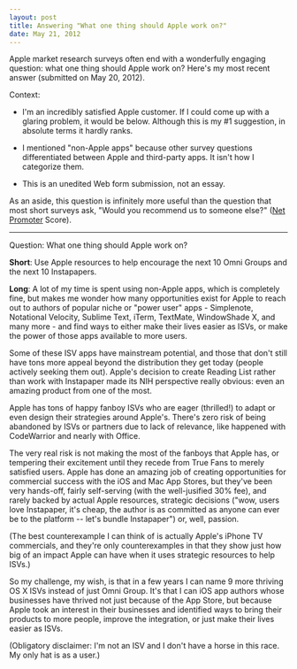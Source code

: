 ```yaml
---
layout: post
title: Answering "What one thing should Apple work on?"
date: May 21, 2012
---
```


Apple market research surveys often end with a wonderfully engaging question: what one thing should Apple work on? Here's my most recent answer (submitted on May 20, 2012).

Context:

* I'm an incredibly satisfied Apple customer. If I could come up with a glaring problem, it would be below. Although this is my #1 suggestion, in absolute terms it hardly ranks.

* I mentioned "non-Apple apps" because other survey questions differentiated between Apple and third-party apps. It isn't how I categorize them.

* This is an unedited Web form submission, not an essay.

As an aside, this question is infinitely more useful than the question that most short surveys ask, "Would you recommend us to someone else?" ([Net Promoter](http://en.wikipedia.org/wiki/Net_Promoter) Score).

* * *

Question: What one thing should Apple work on?

**Short**: Use Apple resources to help encourage the next 10 Omni Groups and the next 10 Instapapers.

**Long**: A lot of my time is spent using non-Apple apps, which is completely fine, but makes me wonder how many opportunities exist for Apple to reach out to authors of popular niche or "power user" apps - Simplenote, Notational Velocity, Sublime Text, iTerm, TextMate, WindowShade X, and many more - and find ways to either make their lives easier as ISVs, or make the power of those apps available to more users.

Some of these ISV apps have mainstream potential, and those that don't still have tons more appeal beyond the distribution they get today (people actively seeking them out). Apple's decision to create Reading List rather than work with Instapaper made its NIH perspective really obvious: even an amazing product from one of the most.

Apple has tons of happy fanboy ISVs who are eager (thrilled!) to adapt or even design their strategies around Apple's. There's zero risk of being abandoned by ISVs or partners due to lack of relevance, like happened with CodeWarrior and nearly with Office.

The very real risk is not making the most of the fanboys that Apple has, or tempering their excitement until they recede from True Fans to merely satisfied users. Apple has done an amazing job of creating opportunities for commercial success with the iOS and Mac App Stores, but they've been very hands-off, fairly self-serving (with the well-jusified 30% fee), and rarely backed by actual Apple resources, strategic decisions ("wow, users love Instapaper, it's cheap, the author is as committed as anyone can ever be to the platform -- let's bundle Instapaper") or, well, passion.

(The best counterexample I can think of is actually Apple's iPhone TV commercials, and they're only counterexamples in that they show just how big of an impact Apple can have when it uses strategic resources to help ISVs.)

So my challenge, my wish, is that in a few years I can name 9 more thriving OS X ISVs instead of just Omni Group. It's that I can iOS app authors whose businesses have thrived not just because of the App Store, but because Apple took an interest in their businesses and identified ways to bring their products to more people, improve the integration, or just make their lives easier as ISVs.

(Obligatory disclaimer: I'm not an ISV and I don't have a horse in this race. My only hat is as a user.)